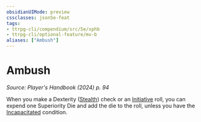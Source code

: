 ```yaml
---
obsidianUIMode: preview
cssclasses: json5e-feat
tags:
- ttrpg-cli/compendium/src/5e/xphb
- ttrpg-cli/optional-feature/mv-b
aliases: ["Ambush"]
---
```

# Ambush
*Source: Player's Handbook (2024) p. 94*  

When you make a Dexterity ([Stealth](skills.md#Stealth)) check or an [Initiative](initiative-xphb.md) roll, you can expend one Superiority Die and add the die to the roll, unless you have the [Incapacitated](conditions.md#Incapacitated) condition.